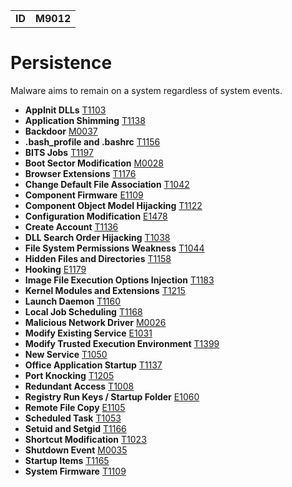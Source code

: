 |||
|--|-----|
|**ID**|**M9012**|

# Persistence #
Malware aims to remain on a system regardless of system events.

* **AppInit DLLs** [T1103](https://github.com/MBCProject/mbc-markdown/blob/master/persistence/appinit-dlls.md)
* **Application Shimming** [T1138](https://github.com/MBCProject/mbc-markdown/blob/master/privilege-escalation/app-shimming.md)
* **Backdoor** [M0037](https://github.com/MBCProject/mbc-markdown/blob/master/persistence/backdoor.md)
* **.bash_profile and .bashrc** [T1156](https://github.com/MBCProject/mbc-markdown/blob/master/persistence/bash.md)
* **BITS Jobs** [T1197](https://github.com/MBCProject/mbc-markdown/blob/master/defense-evasion/bits-jobs.md)
* **Boot Sector Modification** [M0028](https://github.com/MBCProject/mbc-markdown/blob/master/defense-evasion/boot-sector-mod.md)
* **Browser Extensions** [T1176](https://github.com/MBCProject/mbc-markdown/blob/master/persistence/browser-extend.md)
* **Change Default File Association** [T1042](https://github.com/MBCProject/mbc-markdown/blob/master/persistence/change-default-file-assoc.md)
* **Component Firmware** [E1109](https://github.com/MBCProject/mbc-markdown/blob/master/persistence/component-firmware.md)
* **Component Object Model Hijacking** [T1122](https://github.com/MBCProject/mbc-markdown/blob/master/defense-evasion/component-hijack.md)
* **Configuration Modification** [E1478](https://github.com/MBCProject/mbc-markdown/blob/master/defense-evasion/config-mod.md)
* **Create Account** [T1136](https://github.com/MBCProject/mbc-markdown/blob/master/persistence/create-account.md)
* **DLL Search Order Hijacking** [T1038](https://github.com/MBCProject/mbc-markdown/blob/master/privilege-escalation/dll-search-order-hijack.md)
* **File System Permissions Weakness** [T1044](https://github.com/MBCProject/mbc-markdown/blob/master/privilege-escalation/file-system-perm-weakness.md)
* **Hidden Files and Directories** [T1158](https://github.com/MBCProject/mbc-markdown/blob/master/defense-evasion/hidden-files.md)
* **Hooking** [E1179](https://github.com/MBCProject/mbc-markdown/tree/master/credential-access/hooking.md)
* **Image File Execution Options Injection** [T1183](https://github.com/MBCProject/mbc-markdown/blob/master/defense-evasion/image-file-exe-opt-inj.md)
* **Kernel Modules and Extensions** [T1215](https://github.com/MBCProject/mbc-markdown/blob/master/persistence/kernel-modules-ext.md)
* **Launch Daemon** [T1160](https://github.com/MBCProject/mbc-markdown/blob/master/privilege-escalation/launch-daemon.md)
* **Local Job Scheduling** [T1168](https://github.com/MBCProject/mbc-markdown/blob/master/execution/local-job-sch.md)
* **Malicious Network Driver** [M0026](https://github.com/MBCProject/mbc-markdown/blob/master/persistence/malicious-network-drv.md)
* **Modify Existing Service** [E1031](https://github.com/MBCProject/mbc-markdown/blob/master/persistence/modify-service.md)
* **Modify Trusted Execution Environment** [T1399](https://github.com/MBCProject/mbc-markdown/blob/master/defense-evasion/mod-trust-exe-environ.md)
* **New Service** [T1050](https://github.com/MBCProject/mbc-markdown/blob/master/persistence/new-service.md)
* **Office Application Startup** [T1137](https://github.com/MBCProject/mbc-markdown/blob/master/persistence/office-app-startup.md)
* **Port Knocking** [T1205](https://github.com/MBCProject/mbc-markdown/blob/master/command-and-control/port-knocking.md)
* **Redundant Access** [T1008](https://github.com/MBCProject/mbc-markdown/blob/master/defense-evasion/redundant-access.md)
* **Registry Run Keys / Startup Folder** [E1060](https://github.com/MBCProject/mbc-markdown/blob/master/persistence/registry-run-startup.md)
* **Remote File Copy** [E1105](https://github.com/MBCProject/mbc-markdown/blob/master/command-and-control/remote-file-copy.md)
* **Scheduled Task** [T1053](https://github.com/MBCProject/mbc-markdown/blob/master/execution/scheduled-task.md)
* **Setuid and Setgid** [T1166](https://github.com/MBCProject/mbc-markdown/blob/master/privilege-escalation/setuid-setgid.md)
* **Shortcut Modification** [T1023](https://github.com/MBCProject/mbc-markdown/blob/master/persistence/shortcut-mod.md)
* **Shutdown Event** [M0035](https://github.com/MBCProject/mbc-markdown/blob/master/persistence/shutdown-event.md)
* **Startup Items** [T1165](https://github.com/MBCProject/mbc-markdown/blob/master/persistence/startup-items.md)
* **System Firmware** [T1109](https://github.com/MBCProject/mbc-markdown/blob/master/persistence/system-firmware.md)

